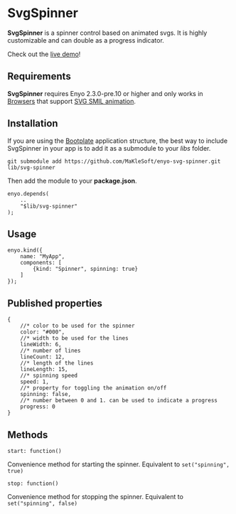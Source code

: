 # SvgSpinner

**SvgSpinner** is a spinner control based on animated svgs. It is highly customizable and can double as a progress indicator.

Check out the [live demo](http://maklesoft.github.io/enyo-svg-spinner)!

## Requirements

**SvgSpinner** requires Enyo 2.3.0-pre.10 or higher and only works in [Browsers](http://caniuse.com/svg-smil) that support [SVG SMIL animation](https://developer.mozilla.org/en-US/docs/Web/SVG/SVG_animation_with_SMIL).

## Installation

If you are using the [Bootplate](https://github.com/enyojs/enyo/wiki/Bootplate) application structure, the best way to include SvgSpinner in your app is to add it as a submodule to your *libs* folder.

    git submodule add https://github.com/MaKleSoft/enyo-svg-spinner.git lib/svg-spinner

Then add the module to your **package.json**.

    enyo.depends(
        ..
        "$lib/svg-spinner"
    );


## Usage

    enyo.kind({
        name: "MyApp",
        components: [
            {kind: "Spinner", spinning: true}
        ]
    });

## Published properties

    {
        //* color to be used for the spinner
        color: "#000",
        //* width to be used for the lines
        lineWidth: 6,
        //* number of lines
        lineCount: 12,
        //* length of the lines
        lineLength: 15,
        //* spinning speed
        speed: 1,
        //* property for toggling the animation on/off
        spinning: false,
        //* number between 0 and 1. can be used to indicate a progress
        progress: 0
    }

## Methods

`start: function()`

Convenience method for starting the spinner. Equivalent to `set("spinning", true)`

`stop: function()`

Convenience method for stopping the spinner. Equivalent to `set("spinning", false)`
